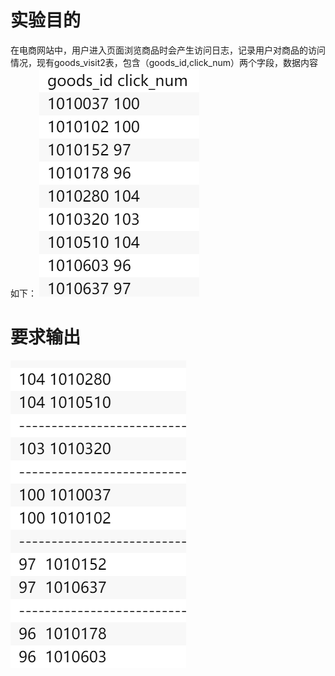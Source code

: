 # 实验目的
在电商网站中，用户进入页面浏览商品时会产生访问日志，记录用户对商品的访问情况，现有goods_visit2表，包含（goods_id,click_num）两个字段，数据内容如下：
![img.png](img.png)

# 要求输出
![img_2.png](img_2.png)